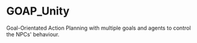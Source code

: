 # GOAP_Unity
Goal-Orientated Action Planning with multiple goals and agents to control the NPCs' behaviour.
